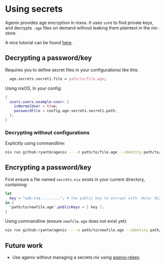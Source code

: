 # Using secrets
Agenix provides age encryption in nixos.
It uses `sshd` to find private keys, and decrypts `.age` files on demand without leaking them plaintext in the nix-store.

A nice tutorial can be found [here](https://github.com/ryantm/agenix#tutorial).

## Decrypting a password/key
Requires you to define secret files in your configurationsi like this:
```nix
  age.secrets.secret1.file = path/to/file.age;
```

Using nixOS, In your config:
```nix
{
  users.users.example-user= {
    isNormalUser = true;
    passwordFile = config.age.secrets.secret1.path;
  };
}
```

### Decrypting without configurations
Explicitly using commandline:
```bash
nix run github:ryantm/agenix -- -d path/to/file.age --identity path/to/private/key
```


## Encrypting a password/key
First ensure a file named `secrets.nix` exists in your current directory, containing:
```nix
let
  key = "ssh-rsa ........"; # the public key to encrypt with. Note: NixOS provides builtins.readFile as well.
in {
  "path/to/newfile.age".publicKeys = [ key ];
}
```
Using commandline (ensure `newfile.age` does not exist yet):
```bash
nix run github:ryantm/agenix -- -e path/to/newfile.age --identity path/to/private/key
```


## Future work
- Use agenix without managing a secrets.nix using [agenix-rekey](https://github.com/oddlama/agenix-rekey).
